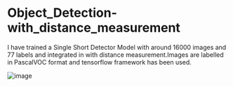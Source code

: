 # Object_Detection-with_distance_measurement

I have trained a Single Short Detector Model with around 16000 images and 77 labels and integrated in with distance measurement.Images are labelled in PascalVOC format and tensorflow framework has been used.

![image](https://user-images.githubusercontent.com/60814171/151809887-33586d92-8f4f-446f-ad65-abefca7663e2.png)

